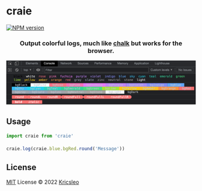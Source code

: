 # craie

[![NPM version](https://img.shields.io/npm/v/craie?color=a1b858&label=)](https://www.npmjs.com/package/craie)

<h3 align="center">
  Output colorful logs, much like <a href="https://github.com/chalk/chalk">chalk</a> but works for the browser.
</h3>

<p align="center">
  <img src="./screenshots/preview.png" alt="preview" />
</p>


## Usage

```ts
import craie from 'craie'

craie.log(craie.blue.bgRed.round('Message'))
```

## License

[MIT](./LICENSE) License © 2022 [Kricsleo](https://github.com/kricsleo)
